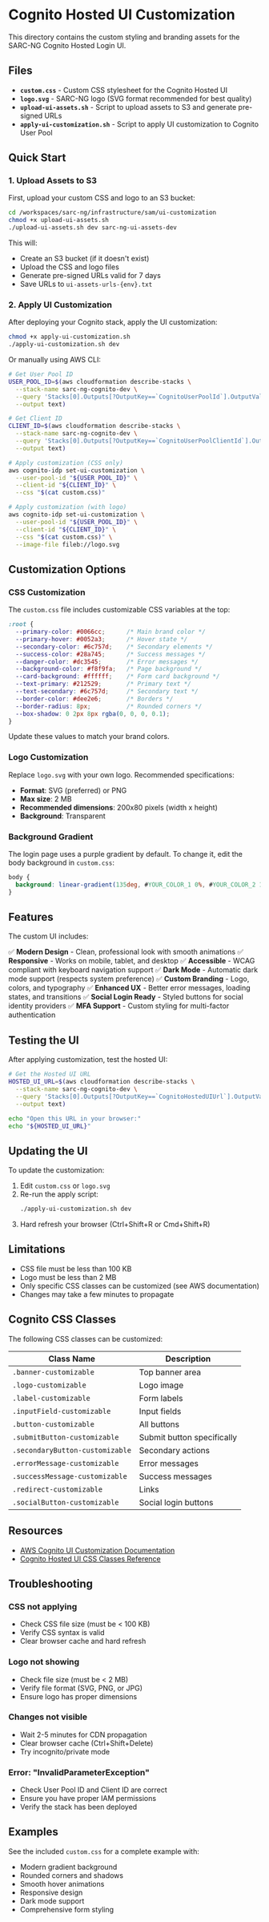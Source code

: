 # Cognito Hosted UI Customization

This directory contains the custom styling and branding assets for the SARC-NG Cognito Hosted Login UI.

## Files

- **`custom.css`** - Custom CSS stylesheet for the Cognito Hosted UI
- **`logo.svg`** - SARC-NG logo (SVG format recommended for best quality)
- **`upload-ui-assets.sh`** - Script to upload assets to S3 and generate pre-signed URLs
- **`apply-ui-customization.sh`** - Script to apply UI customization to Cognito User Pool

## Quick Start

### 1. Upload Assets to S3

First, upload your custom CSS and logo to an S3 bucket:

```bash
cd /workspaces/sarc-ng/infrastructure/sam/ui-customization
chmod +x upload-ui-assets.sh
./upload-ui-assets.sh dev sarc-ng-ui-assets-dev
```

This will:
- Create an S3 bucket (if it doesn't exist)
- Upload the CSS and logo files
- Generate pre-signed URLs valid for 7 days
- Save URLs to `ui-assets-urls-{env}.txt`

### 2. Apply UI Customization

After deploying your Cognito stack, apply the UI customization:

```bash
chmod +x apply-ui-customization.sh
./apply-ui-customization.sh dev
```

Or manually using AWS CLI:

```bash
# Get User Pool ID
USER_POOL_ID=$(aws cloudformation describe-stacks \
  --stack-name sarc-ng-cognito-dev \
  --query 'Stacks[0].Outputs[?OutputKey==`CognitoUserPoolId`].OutputValue' \
  --output text)

# Get Client ID
CLIENT_ID=$(aws cloudformation describe-stacks \
  --stack-name sarc-ng-cognito-dev \
  --query 'Stacks[0].Outputs[?OutputKey==`CognitoUserPoolClientId`].OutputValue' \
  --output text)

# Apply customization (CSS only)
aws cognito-idp set-ui-customization \
  --user-pool-id "${USER_POOL_ID}" \
  --client-id "${CLIENT_ID}" \
  --css "$(cat custom.css)"

# Apply customization (with logo)
aws cognito-idp set-ui-customization \
  --user-pool-id "${USER_POOL_ID}" \
  --client-id "${CLIENT_ID}" \
  --css "$(cat custom.css)" \
  --image-file fileb://logo.svg
```

## Customization Options

### CSS Customization

The `custom.css` file includes customizable CSS variables at the top:

```css
:root {
  --primary-color: #0066cc;      /* Main brand color */
  --primary-hover: #0052a3;      /* Hover state */
  --secondary-color: #6c757d;    /* Secondary elements */
  --success-color: #28a745;      /* Success messages */
  --danger-color: #dc3545;       /* Error messages */
  --background-color: #f8f9fa;   /* Page background */
  --card-background: #ffffff;    /* Form card background */
  --text-primary: #212529;       /* Primary text */
  --text-secondary: #6c757d;     /* Secondary text */
  --border-color: #dee2e6;       /* Borders */
  --border-radius: 8px;          /* Rounded corners */
  --box-shadow: 0 2px 8px rgba(0, 0, 0, 0.1);
}
```

Update these values to match your brand colors.

### Logo Customization

Replace `logo.svg` with your own logo. Recommended specifications:
- **Format**: SVG (preferred) or PNG
- **Max size**: 2 MB
- **Recommended dimensions**: 200x80 pixels (width x height)
- **Background**: Transparent

### Background Gradient

The login page uses a purple gradient by default. To change it, edit the body background in `custom.css`:

```css
body {
  background: linear-gradient(135deg, #YOUR_COLOR_1 0%, #YOUR_COLOR_2 100%);
}
```

## Features

The custom UI includes:

✅ **Modern Design** - Clean, professional look with smooth animations
✅ **Responsive** - Works on mobile, tablet, and desktop
✅ **Accessible** - WCAG compliant with keyboard navigation support
✅ **Dark Mode** - Automatic dark mode support (respects system preference)
✅ **Custom Branding** - Logo, colors, and typography
✅ **Enhanced UX** - Better error messages, loading states, and transitions
✅ **Social Login Ready** - Styled buttons for social identity providers
✅ **MFA Support** - Custom styling for multi-factor authentication

## Testing the UI

After applying customization, test the hosted UI:

```bash
# Get the Hosted UI URL
HOSTED_UI_URL=$(aws cloudformation describe-stacks \
  --stack-name sarc-ng-cognito-dev \
  --query 'Stacks[0].Outputs[?OutputKey==`CognitoHostedUIUrl`].OutputValue' \
  --output text)

echo "Open this URL in your browser:"
echo "${HOSTED_UI_URL}"
```

## Updating the UI

To update the customization:

1. Edit `custom.css` or `logo.svg`
2. Re-run the apply script:
   ```bash
   ./apply-ui-customization.sh dev
   ```
3. Hard refresh your browser (Ctrl+Shift+R or Cmd+Shift+R)

## Limitations

- CSS file must be less than 100 KB
- Logo must be less than 2 MB
- Only specific CSS classes can be customized (see AWS documentation)
- Changes may take a few minutes to propagate

## Cognito CSS Classes

The following CSS classes can be customized:

| Class Name | Description |
|-----------|-------------|
| `.banner-customizable` | Top banner area |
| `.logo-customizable` | Logo image |
| `.label-customizable` | Form labels |
| `.inputField-customizable` | Input fields |
| `.button-customizable` | All buttons |
| `.submitButton-customizable` | Submit button specifically |
| `.secondaryButton-customizable` | Secondary actions |
| `.errorMessage-customizable` | Error messages |
| `.successMessage-customizable` | Success messages |
| `.redirect-customizable` | Links |
| `.socialButton-customizable` | Social login buttons |

## Resources

- [AWS Cognito UI Customization Documentation](https://docs.aws.amazon.com/cognito/latest/developerguide/cognito-user-pools-app-ui-customization.html)
- [Cognito Hosted UI CSS Classes Reference](https://docs.aws.amazon.com/cognito/latest/developerguide/cognito-user-pools-app-ui-customization.html#cognito-user-pools-app-ui-customization-css)

## Troubleshooting

### CSS not applying
- Check CSS file size (must be < 100 KB)
- Verify CSS syntax is valid
- Clear browser cache and hard refresh

### Logo not showing
- Check file size (must be < 2 MB)
- Verify file format (SVG, PNG, or JPG)
- Ensure logo has proper dimensions

### Changes not visible
- Wait 2-5 minutes for CDN propagation
- Clear browser cache (Ctrl+Shift+Delete)
- Try incognito/private mode

### Error: "InvalidParameterException"
- Check User Pool ID and Client ID are correct
- Ensure you have proper IAM permissions
- Verify the stack has been deployed

## Examples

See the included `custom.css` for a complete example with:
- Modern gradient background
- Rounded corners and shadows
- Smooth hover animations
- Responsive design
- Dark mode support
- Comprehensive form styling
